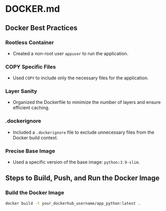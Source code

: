 # DOCKER.md

## Docker Best Practices

### Rootless Container
- Created a non-root user `appuser` to run the application.

### COPY Specific Files
- Used `COPY` to include only the necessary files for the application.

### Layer Sanity
- Organized the Dockerfile to minimize the number of layers and ensure efficient caching.

### .dockerignore
- Included a `.dockerignore` file to exclude unnecessary files from the Docker build context.

### Precise Base Image
- Used a specific version of the base image: `python:3.9-slim`.

## Steps to Build, Push, and Run the Docker Image

### Build the Docker Image
```sh
docker build -t your_dockerhub_username/app_python:latest .